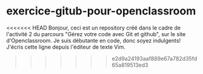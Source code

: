 # exercice-gitub-pour-openclassroom
<<<<<<< HEAD
Bonjour, ceci est un repository créé dans le cadre de l'activité 2 du parcours "Gérez votre code avec Git et github", sur le site d'Openclassroom. Je suis débutante en code, donc soyez indulgents! J'écris cette ligne depuis l'éditeur de texte Vim.
>>>>>>> e2d9a24193aaf889e67a782d35fd65a819513ed3
